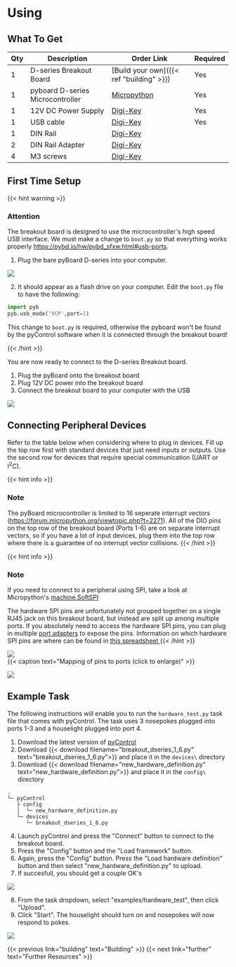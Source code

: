 # Using

## What To Get

| Qty | Description                    | Order Link                                                           | Required |
|---|----------------------------------|----------------------------------------------------------------------|----------|
| 1 | D-series Breakout Board          | [Build your own]({{< ref "building" >}})                             | Yes      |
| 1 | pyboard D-series Microcontroller | [Micropython](https://store.micropython.org/product/PYBD-SF6-W4F2)   | Yes      |
| 1 | 12V DC Power Supply              | [Digi-Key](https://www.digikey.com/products/en?keywords=102-3631-ND) | Yes      |
| 1 | USB cable                        | [Digi-Key](https://www.digikey.com/products/en?keywords=380-1431-ND) | Yes      |
| 1 | DIN Rail                         | [Digi-Key](https://www.digikey.com/short/prn3bb)                     |          |
| 2 | DIN Rail Adapter                 | [Digi-Key](https://www.digikey.com/products/en?keywords=277-2296-nd) |          |
| 4 | M3 screws                        | [Digi-Key](https://www.digikey.com/products/en?keywords=335-1156-ND) |          |


## First Time Setup

{{< hint warning >}}
### <i class="fas fa-exclamation-triangle"></i> **Attention** 

The breakout board is designed to use the microcontroller's high speed USB interface. We must make a change to ``boot.py`` so that everything works properly https://pybd.io/hw/pybd_sfxw.html#usb-ports.

1. Plug the bare pyBoard D-series into your computer. 

![](board_setup.jpg)


2. It should appear as a flash drive on your computer. Edit the ``boot.py`` file to have the following:

```python
import pyb
pyb.usb_mode('VCP',port=1)
```

This change to ``boot.py`` is required, otherwise the pyboard won't be found by the pyControl software when it is connected through the breakout board! 

{{< /hint >}}

You are now ready to connect to the D-series Breakout board.

1. Plug the pyBoard onto the breakout board
2. Plug 12V DC power into the breakout board
3. Connect the breakout board to your computer with the USB

![](plugged_in.jpg)


## Connecting Peripheral Devices
Refer to the table below when considering where to plug in devices. Fill up the top row first with standard devices that just need inputs or outputs. Use the second row for devices that require special communication (UART or I<sup>2</sup>C).

{{< hint info >}}
### <i class="fas fa-info-circle"></i> Note
The pyBoard microcontroller is limited to 16 seperate interrupt vectors (https://forum.micropython.org/viewtopic.php?t=2271). 
All of the DIO pins on the top row of the breakout board (Ports 1-6) are on separate interrupt vectors, so if you have a lot of input devices, plug them into the top row where there is a guarantee of no interrupt vector collisions.
{{< /hint >}}

{{< hint info >}}
### <i class="fas fa-info-circle"></i> Note
If you need to connect to a peripheral using SPI, take a look at Micropython's [machine.SoftSPI](https://docs.micropython.org/en/latest/library/machine.SPI.html)

The hardware SPI pins are unfortunately not grouped together on a single RJ45 jack on this breakout board, but instead are split up among multiple ports. 
If you absolutely need to access the hardware SPI pins, you can plug in multiple [port adapters](https://open-ephys.org/pycontrol/pycontrol-peripherals) to expose the pins. 
Information on which hardware SPI pins are where can be found in <a href="spi_ports.xlsx" download > <i class="fa fa-download"></i>this spreadsheet </a>
{{< /hint >}}

<a href="pinouts.jpg">
  <img src="pinouts.jpg" >
  </img>
</a>
<br>
{{< caption text="Mapping of pins to ports (click to enlarge)" >}}

![](board_front_labeled.jpg)

## Example Task
The following instructions will enable you to run the ``hardware_test.py`` task file that comes with pyControl. The task uses 3 nosepokes plugged into ports 1-3 and a houselight plugged into port 4.

1. Download the latest version of [pyControl](https://github.com/pyControl/code/releases)
2. Download {{< download filename="breakout_dseries_1_6.py" text="breakout_dseries_1_6.py">}} and place it in the ``devices\`` directory
3. Download {{< download filename="new_hardware_definition.py" text="new_hardware_definition.py">}} and place it in the ``config\`` directory

```
.
└─ pyControl
   ├ config
   │  └─ new_hardware_definition.py
   └─ devices
      └─ breakout_dseries_1_6.py
```

<!-- .. #pyControl
.. ##config
.. ###new_hardware_definition_1_6.py
.. ##devices
.. ###_breakout_dseries.py -->


4. Launch pyControl and press the "Connect" button to connect to the breakout board.
5. Press the "Config" button and the "Load framework" button. 
6. Again, press the "Config" button. Press the "Load hardware definition" button and then select "new_hardware_definition.py" to upload.
7. If succesfull, you should get a couple OK's

![](upload.png)

8. From the task dropdown, select "examples/hardware_test", then click "Upload".
9. Click "Start". The houselight should turn on and nosepokes will now respond to pokes.

![](task_running.png)



{{< previous link="building" text="Building" >}}
{{< next link="further" text="Further Resources" >}}
